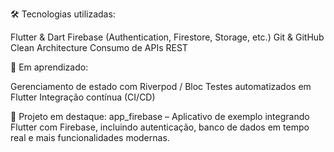 🛠️ Tecnologias utilizadas:

Flutter & Dart
Firebase (Authentication, Firestore, Storage, etc.)
Git & GitHub
Clean Architecture
Consumo de APIs REST

🌱 Em aprendizado:

Gerenciamento de estado com Riverpod / Bloc
Testes automatizados em Flutter
Integração contínua (CI/CD)

📌 Projeto em destaque:
app_firebase – Aplicativo de exemplo integrando Flutter com Firebase, incluindo autenticação, banco de dados em tempo real e mais funcionalidades modernas.
